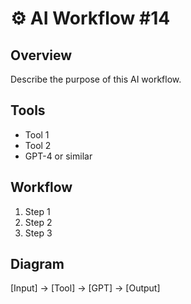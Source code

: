 # ⚙️ AI Workflow #14

## Overview
Describe the purpose of this AI workflow.

## Tools
- Tool 1
- Tool 2
- GPT-4 or similar

## Workflow
1. Step 1
2. Step 2
3. Step 3

## Diagram
[Input] → [Tool] → [GPT] → [Output]
